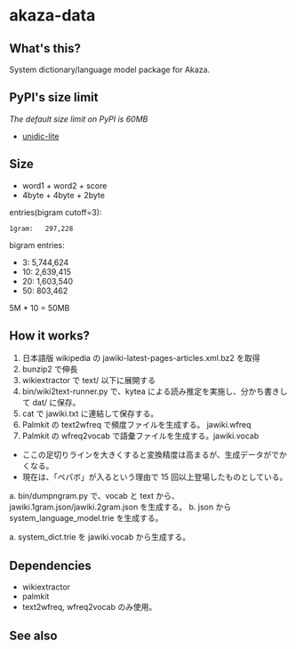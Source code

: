 # akaza-data

## What's this?

System dictionary/language model package for Akaza.

## PyPI's size limit

*The default size limit on PyPI is 60MB*

 * [unidic-lite](https://www.dampfkraft.com/code/distributing-large-files-with-pypi.html)

## Size

 * word1 + word2 + score
 * 4byte + 4byte + 2byte

entries(bigram cutoff=3):

    1gram:   297,228

bigram entries:

 -  3: 5,744,624
 - 10: 2,639,415
 - 20: 1,603,540
 - 50:   803,462

5M * 10 = 50MB

## How it works?

 1. 日本語版 wikipedia の jawiki-latest-pages-articles.xml.bz2 を取得
 2. bunzip2 で伸長
 3. wikiextractor で text/ 以下に展開する
 4. bin/wiki2text-runner.py で、kytea による読み推定を実施し、分かち書きして dat/ に保存。
 5. cat で jawiki.txt に連結して保存する。
 6. Palmkit の text2wfreq で頻度ファイルを生成する。 jawiki.wfreq
 7. Palmkit の wfreq2vocab で語彙ファイルを生成する。jawiki.vocab
   * ここの足切りラインを大きくすると変換精度は高まるが、生成データがでかくなる。
   * 現在は、「ペパボ」が入るという理由で 15 回以上登場したものとしている。


 a. bin/dumpngram.py で、vocab と text から、jawiki.1gram.json/jawiki.2gram.json を生成する。
 b. json から system_language_model.trie を生成する。

 a. system_dict.trie を jawiki.vocab から生成する。

## Dependencies

 * wikiextractor
 * palmkit
  * text2wfreq, wfreq2vocab のみ使用。

## See also

